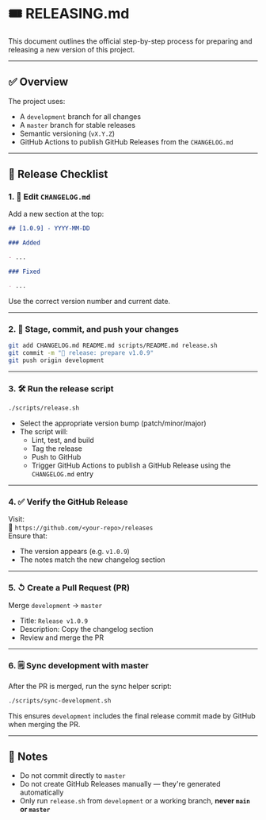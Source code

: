 # 🎟️ RELEASING.md

This document outlines the official step-by-step process for preparing and releasing a new version of this project.

---

## ✅ Overview

The project uses:

- A `development` branch for all changes
- A `master` branch for stable releases
- Semantic versioning (`vX.Y.Z`)
- GitHub Actions to publish GitHub Releases from the `CHANGELOG.md`

---

## 🚀 Release Checklist

### 1. 📄 Edit `CHANGELOG.md`

Add a new section at the top:

```markdown
## [1.0.9] - YYYY-MM-DD

### Added

- ...

### Fixed

- ...
```

Use the correct version number and current date.

---

### 2. 📂 Stage, commit, and push your changes

```bash
git add CHANGELOG.md README.md scripts/README.md release.sh
git commit -m "📆 release: prepare v1.0.9"
git push origin development
```

---

### 3. 🛠 Run the release script

```bash
./scripts/release.sh
```

- Select the appropriate version bump (patch/minor/major)
- The script will:
  - Lint, test, and build
  - Tag the release
  - Push to GitHub
  - Trigger GitHub Actions to publish a GitHub Release using the `CHANGELOG.md` entry

---

### 4. ✅ Verify the GitHub Release

Visit:  
💎 `https://github.com/<your-repo>/releases`  
Ensure that:

- The version appears (e.g. `v1.0.9`)
- The notes match the new changelog section

---

### 5. ↺ Create a Pull Request (PR)

Merge `development` → `master`

- Title: `Release v1.0.9`
- Description: Copy the changelog section
- Review and merge the PR

---

### 6. 🗒 Sync development with master

After the PR is merged, run the sync helper script:

```bash
./scripts/sync-development.sh
```

This ensures `development` includes the final release commit made by GitHub when merging the PR.

---

## 📝 Notes

- Do not commit directly to `master`
- Do not create GitHub Releases manually — they're generated automatically
- Only run `release.sh` from `development` or a working branch, **never `main` or `master`**
